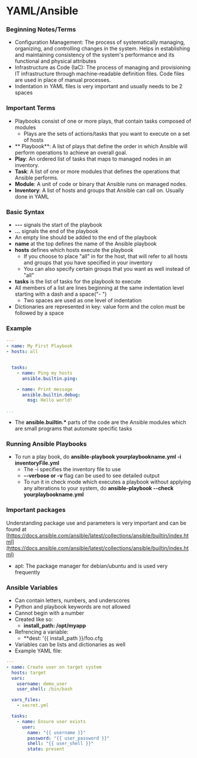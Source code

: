 # YAML/Ansible

### Beginning Notes/Terms
- Configuration Management: The process of systematically managing, organizing, and controlling changes in the system. Helps in establishing and maintaining consistency of the system's performance and its functional and physical attributes
- Infrastructure as Code (IaC): The process of managing and provisioning IT infrastructure through machine-readable definition files. Code files are used in place of manual processes.
- Indentation in YAML files is very important and usually needs to be 2 spaces

### Important Terms

- Playbooks consist of one or more plays, that contain tasks composed of modules
  - Plays are the sets of actions/tasks that you want to execute on a set of hosts
- ** Playbook**: A list of plays that define the order in which Ansible will perform operations to achieve an overall goal.
- **Play**: An ordered list of tasks that maps to managed nodes in an inventory.
- **Task**: A list of one or more modules that defines the operations that Ansible performs.
- **Module**: A unit of code or binary that Ansible runs on managed nodes.
- **Inventory**: A list of hosts and groups that Ansible can call on. Usually done in YAML

### Basic Syntax

- **---** signals the start of the playbook
- **...** signals the end of the playbook
- An empty line should be added to the end of the playbook
- **name** at the top defines the name of the Ansible playbook
- **hosts** defines which hosts execute the playbook
  - If you choose to place "all" in for the host, that will refer to all hosts and groups that you have specified in your inventory
  - You can also specify certain groups that you want as well instead of "all"
- **tasks** is the list of tasks for the playbook to execute
- All members of a list are lines beginning at the same indentation level starting with a dash and a space("- ")
  - Two spaces are used as one level of indentation
- Dictionaries are represented in key: value form and the colon must be followed by a space

### Example

```yaml
---
- name: My First Playbook
- hosts: all


  tasks:
    - name: Ping my hosts
      ansible.builtin.ping:

    - name: Print message
      ansible.builtin.debug:
        msg: Hello world!

...
```

- The **ansible.builtin.\*** parts of the code are the Ansible modules which are small programs that automate specific tasks

### Running Ansible Playbooks

- To run a play book, do **ansible-playbook yourplaybookname.yml -i inventoryFile.yml**
  - The -i specifies the inventory file to use
  - **--verbose or -v** flag can be used to see detailed output
  - To run it in check mode which executes a playbook without applying any alterations to your system, do **ansible-playbook --check yourplaybookname.yml**
 

### Important packages

Understanding package use and parameters is very important and can be found at [https://docs.ansible.com/ansible/latest/collections/ansible/builtin/index.html](https://docs.ansible.com/ansible/latest/collections/ansible/builtin/index.html)

- apt: The package manager for debian/ubuntu and is used very frequently

### Ansible Variables

- Can contain letters, numbers, and underscores
- Python and playbook keywords are not allowed
- Cannot begin with a number
- Created like so:
  - **install_path: /opt/myapp**
- Refrencing a variable:
  - **dest: '{{ install_path }}/foo.cfg
- Variables can be lists and dictionaries as well
- Example YAML file:
```yaml
---
- name: Create user on target system
  hosts: target
  vars:
    username: demo_user
    user_shell: /bin/bash

  vars_files:
    - secret.yml

  tasks:
    - name: Ensure user exists
      user:
        name: "{{ username }}"
        password: "{{ user_password }}"
        shell: "{{ user_shell }}"
        state: present
``` 
